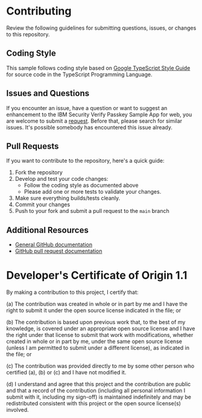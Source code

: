 # Contributing

Review the following guidelines for submitting questions, issues, or changes to this repository.

## Coding Style
This sample follows coding style based on [Google TypeScript Style Guide](https://google.github.io/styleguide/tsguide.html) for source code in the TypeScript Programming Language.

## Issues and Questions

If you encounter an issue, have a question or want to suggest an enhancement to the  IBM Security Verify Passkey Sample App for web, you are welcome to submit a [request](https://github.com/ibm-security-verify/webauthn-passkey-sample-web/issues).
Before that, please search for similar issues. It's possible somebody has encountered this issue already.

## Pull Requests

If you want to contribute to the repository, here's a quick guide:

1. Fork the repository
2. Develop and test your code changes:
    * Follow the coding style as documented above
    * Please add one or more tests to validate your changes.
3. Make sure everything builds/tests cleanly.
4. Commit your changes
5. Push to your fork and submit a pull request to the `main` branch


## Additional Resources

* [General GitHub documentation](https://help.github.com/)
* [GitHub pull request documentation](https://help.github.com/send-pull-requests/)


# Developer's Certificate of Origin 1.1

By making a contribution to this project, I certify that:

(a) The contribution was created in whole or in part by me and I
   have the right to submit it under the open source license
   indicated in the file; or

(b) The contribution is based upon previous work that, to the best
   of my knowledge, is covered under an appropriate open source
   license and I have the right under that license to submit that
   work with modifications, whether created in whole or in part
   by me, under the same open source license (unless I am
   permitted to submit under a different license), as indicated
   in the file; or

(c) The contribution was provided directly to me by some other
   person who certified (a), (b) or (c) and I have not modified
   it.

(d) I understand and agree that this project and the contribution
   are public and that a record of the contribution (including all
   personal information I submit with it, including my sign-off) is
   maintained indefinitely and may be redistributed consistent with
   this project or the open source license(s) involved.
